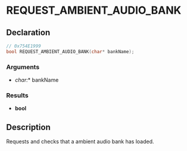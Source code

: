 # REQUEST_AMBIENT_AUDIO_BANK

## Declaration
```cpp
// 0x754E1999
bool REQUEST_AMBIENT_AUDIO_BANK(char* bankName);
```

### Arguments
- **char*:** bankName

### Results
- **bool**

## Description
Requests and checks that a ambient audio bank has loaded.